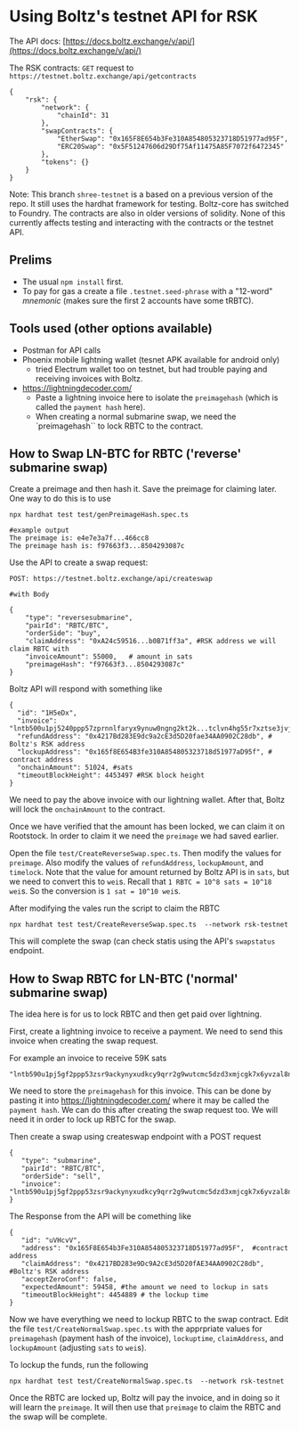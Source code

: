 # Using Boltz's testnet API for RSK

The API docs:  [https://docs.boltz.exchange/v/api/](https://docs.boltz.exchange/v/api/)

The RSK contracts:  `GET` request to `https://testnet.boltz.exchange/api/getcontracts` 

```
{
    "rsk": {
        "network": {
            "chainId": 31
        },
        "swapContracts": {
            "EtherSwap": "0x165F8E654b3Fe310A854805323718D51977ad95F",
            "ERC20Swap": "0x5F51247606d29Df75Af11475A85F7072f6472345"
        },
        "tokens": {}
    }
}
```

Note: This branch `shree-testnet` is a based on a previous version of the repo. It still uses the hardhat framework for testing. Boltz-core has switched to Foundry. The contracts are also in older versions of solidity. None of this currently affects testing and interacting with the contracts or the testnet API.


## Prelims

* The usual `npm install` first. 
* To pay for gas a create a file `.testnet.seed-phrase` with a "12-word" *mnemonic* (makes sure the first 2 accounts have some tRBTC).


## Tools used (other options available) 

* Postman for API calls
* Phoenix mobile lightning wallet (tesnet APK available for android only)
    * tried Electrum wallet too on testnet, but had trouble paying and receiving invoices with Boltz. 
* https://lightningdecoder.com/
    * Paste a lightning invoice here to isolate the `preimagehash` (which is called the `payment hash` here). 
    * When creating a normal submarine swap, we need the `preimagehash`` to lock RBTC to the contract.


## How to Swap LN-BTC for RBTC ('reverse' submarine swap)

Create a preimage and then hash it. Save the preimage for claiming later. One way to do this is to use

```
npx hardhat test test/genPreimageHash.spec.ts

#example output
The preimage is: e4e7e3a7f...466cc8
The preimage hash is: f97663f3...8504293087c
```

Use the API to create a swap request:
```
POST: https://testnet.boltz.exchange/api/createswap

#with Body

{
    "type": "reversesubmarine",
    "pairId": "RBTC/BTC",
    "orderSide": "buy",
    "claimAddress": "0xA24c59516...b0B71ff3a", #RSK address we will claim RBTC with
    "invoiceAmount": 55000,   # amount in sats
    "preimageHash": "f97663f3...8504293087c"
}
```

Boltz API will respond with something like

```
{
  "id": "1H5eDx",
  "invoice": "lntb500u1pj5240ppp57zprnnlfaryx9ynuw0ngng2kt2k...tclvn4hg55r7xztse3jvjh6deqp6g9gwt",
  "refundAddress": "0x4217Bd283E9dc9a2cE3d5D20fae34AA0902C28db", # Boltz's RSK address
  "lockupAddress": "0x165f8E654B3fe310A854805323718d51977aD95f", # contract address
  "onchainAmount": 51024, #sats
  "timeoutBlockHeight": 4453497 #RSK block height
}
```

We need to pay the above invoice with our lightning wallet. After that, Boltz will lock the `onchainAmount` to the contract. 

Once we have verified that the amount has been locked, we can claim it on Rootstock. In order to claim it we need the `preimage` we had saved earlier.

Open the file `test/CreateReverseSwap.spec.ts`. Then modify the values for `preimage`. Also modify the values of `refundAddress`, `lockupAmount`, and `timelock`. Note that the value for amount returned by Boltz API is in `sats`, but we need to convert this to `wei`s. Recall that `1 RBTC = 10^8 sats = 10^18 wei`s. So the conversion is `1 sat = 10^10 wei`s. 

After modifying the vales run the script to claim the RBTC

```
npx hardhat test test/CreateReverseSwap.spec.ts  --network rsk-testnet
```

This will complete the swap (can check statis using the API's `swapstatus` endpoint.


## How to Swap RBTC for LN-BTC ('normal' submarine swap)

The idea here is for us to lock RBTC and then get paid over lightning.

First, create a lightning invoice to receive a payment. We need to send this invoice when creating the swap request.

For example an invoice to receive 59K sats
```
"lntb590u1pj5gf2ppp53zsr9ackynyxudkcy9qrr2g9wutcmc5dzd3xmjcgk7x6yvzal8nqcqpjsp5c4zukhdzvcrvr9p80magm7mq2630srmd2amd599jl7sh7usljrxs9q7sqqqqqqqqqqqqqqqqqqqsqqqqqysgqdqqmqz9gxqyjw5qrzjqwfn3p9278ttzzpe0e00uhyxhned3j5d9acqak5emwfpflp8z2cnfl62ut2j7vkh3vqqqqlgqqqqqeqqjqauphpaw6ag68aakyh5amyfpal8e5xtuz3dn9gthrpy2mmcszfaxz3t4sx47ayf9jwen3ygn428fpvrdp5ux8a52mlgpryvq8rrgruygp068rqu"
```

We need to store the `preimagehash` for this invoice. This can be done by pasting it into https://lightningdecoder.com/
where it may be called the `payment hash`. We can do this after creating the swap request too. We will need it in order to lock up RBTC for the swap.

Then create a swap using createswap endpoint with a POST request
```
{
   "type": "submarine",
   "pairId": "RBTC/BTC",
   "orderSide": "sell",
   "invoice": "lntb590u1pj5gf2ppp53zsr9ackynyxudkcy9qrr2g9wutcmc5dzd3xmjcgk7x6yvzal8nqcqpjsp5c4zukhdzvcrvr9p80magm7mq2630srmd2amd599jl7sh7usljrxs9q7sqqqqqqqqqqqqqqqqqqqsqqqqqysgqdqqmqz9gxqyjw5qrzjqwfn3p9278ttzzpe0e00uhyxhned3j5d9acqak5emwfpflp8z2cnfl62ut2j7vkh3vqqqqlgqqqqqeqqjqauphpaw6ag68aakyh5amyfpal8e5xtuz3dn9gthrpy2mmcszfaxz3t4sx47ayf9jwen3ygn428fpvrdp5ux8a52mlgpryvq8rrgruygp068rqu"
}
```

The Response from the API will be comething like
```
{
   "id": "uVHcvV",
   "address": "0x165F8E654b3Fe310A854805323718D51977ad95F",  #contract address
   "claimAddress": "0x4217BD283e9Dc9A2cE3d5D20fAE34AA0902C28db", #Boltz's RSK address
   "acceptZeroConf": false,
   "expectedAmount": 59458, #the amount we need to lockup in sats
   "timeoutBlockHeight": 4454889 # the lockup time
}
```

Now we have everything we need to lockup RBTC to the swap contract. Edit the file `test/CreateNormalSwap.spec.ts` with the apprpriate 
values for `preimagehash` (payment hash of the invoice), `lockuptime`, `claimAddress`, and `lockupAmount` (adjusting `sats` to `wei`s).

To lockup the funds, run the following

```
npx hardhat test test/CreateNormalSwap.spec.ts  --network rsk-testnet
```

Once the RBTC are locked up, Boltz will pay the invoice, and in doing so it will learn the `preimage`. It will then use that `preimage` to claim the RBTC and the swap will be complete.


